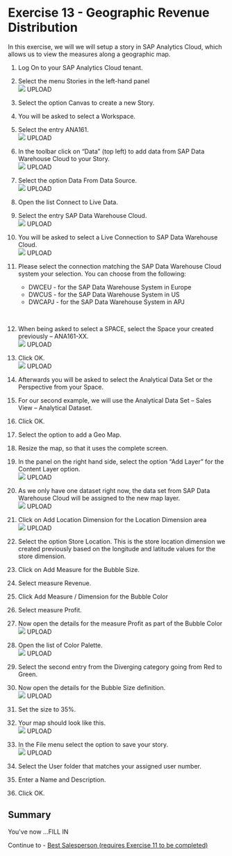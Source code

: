 # Exercise 13 - Geographic Revenue Distribution

In this exercise, we will we will setup a story in SAP Analytics Cloud, which allows us to view the measures along a
geographic map.

1. Log On to your SAP Analytics Cloud tenant.
2. Select the menu Stories in the left-hand panel
<br>![](images/00_00_0301.png) UPLOAD

3. Select the option Canvas to create a new Story.
4. You will be asked to select a Workspace.
5. Select the entry ANA161.
<br>![](images/00_00_0302.png) UPLOAD

6. In the toolbar click on “Data” (top left) to add data from SAP Data Warehouse Cloud to your Story.
<br>![](images/00_00_0303.png) UPLOAD

7. Select the option Data From Data Source.
<br>![](images/00_00_0304.png) UPLOAD

8. Open the list Connect to Live Data.
9. Select the entry SAP Data Warehouse Cloud.
<br>![](images/00_00_0305.png) UPLOAD

10. You will be asked to select a Live Connection to SAP Data Warehouse Cloud.
<br>![](images/00_00_0306.png) UPLOAD

11. Please select the connection matching the SAP Data Warehouse Cloud system your selection. You can
choose from the following:<br><ul><li>DWCEU - for the SAP Data Warehouse System in Europe</li><li>DWCUS - for the SAP Data Warehouse System in US</li><li>DWCAPJ - for the SAP Data Warehouse System in APJ
<br>

12. When being asked to select a SPACE, select the Space your created previously – ANA161-XX.
<br>![](images/00_00_0306.png) UPLOAD

13. Click OK.
<br>![](images/00_00_0307.png) UPLOAD

14. Afterwards you will be asked to select the Analytical Data Set or the Perspective from your Space.
15. For our second example, we will use the Analytical Data Set – Sales View – Analytical Dataset.
16. Click OK.
17. Select the option to add a Geo Map.
18. Resize the map, so that it uses the complete screen.
19. In the panel on the right hand side, select the option “Add Layer” for the Content Layer option.
<br>![](images/00_00_0308.png) UPLOAD

20. As we only have one dataset right now, the data set from SAP Data Warehouse Cloud will be assigned to
the new map layer.
<br>![](images/00_00_0309.png) UPLOAD

21. Click on Add Location Dimension for the Location Dimension area
<br>![](images/00_00_0310.png) UPLOAD

22. Select the option Store Location. This is the store location dimension we created previously based on the
longitude and latitude values for the store dimension.
23. Click on Add Measure for the Bubble Size.
24. Select measure Revenue.
25. Click Add Measure / Dimension for the Bubble Color
26. Select measure Profit.
27. Now open the details for the measure Profit as part of the Bubble Color
<br>![](images/00_00_0311.png) UPLOAD

28. Open the list of Color Palette.
<br>![](images/00_00_0312.png) UPLOAD

29. Select the second entry from the Diverging category going from Red to Green.
30. Now open the details for the Bubble Size definition.
<br>![](images/00_00_0313.png) UPLOAD

31. Set the size to 35%.
32. Your map should look like this.
<br>![](images/00_00_0314.png) UPLOAD

33. In the File menu select the option to save your story.
<br>![](images/00_00_0315.png) UPLOAD

34. Select the User folder that matches your assigned user number.
35. Enter a Name and Description.
36. Click OK.


## Summary

You've now ...FILL IN

Continue to - [Best Salesperson (requires Exercise 11 to be completed) ](../ex14/README.md)
